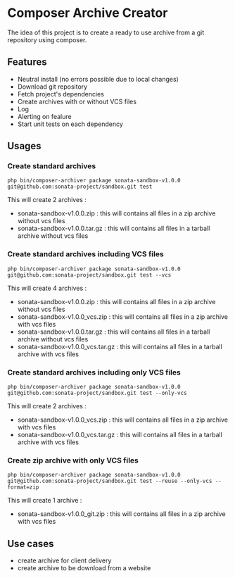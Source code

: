 Composer Archive Creator
========================

The idea of this project is to create a ready to use archive from a git repository using composer.

## Features

  * Neutral install (no errors possible due to local changes)
  * Download git repository
  * Fetch project's dependencies
  * Create archives with or without VCS files
  * Log
  * Alerting on fealure
  * Start unit tests on each dependency

## Usages

### Create standard archives

    php bin/composer-archiver package sonata-sandbox-v1.0.0 git@github.com:sonata-project/sandbox.git test

This will create 2 archives :

  * sonata-sandbox-v1.0.0.zip : this will contains all files in a zip archive without vcs files
  * sonata-sandbox-v1.0.0.tar.gz : this will contains all files in a tarball archive without vcs files

### Create standard archives including VCS files

    php bin/composer-archiver package sonata-sandbox-v1.0.0 git@github.com:sonata-project/sandbox.git test --vcs

This will create 4 archives :

  * sonata-sandbox-v1.0.0.zip : this will contains all files in a zip archive without vcs files
  * sonata-sandbox-v1.0.0_vcs.zip : this will contains all files in a zip archive with vcs files
  * sonata-sandbox-v1.0.0.tar.gz : this will contains all files in a tarball archive without vcs files
  * sonata-sandbox-v1.0.0_vcs.tar.gz : this will contains all files in a tarball archive with vcs files

### Create standard archives including only VCS files

    php bin/composer-archiver package sonata-sandbox-v1.0.0 git@github.com:sonata-project/sandbox.git test --only-vcs

This will create 2 archives :

  * sonata-sandbox-v1.0.0_vcs.zip : this will contains all files in a zip archive with vcs files
  * sonata-sandbox-v1.0.0_vcs.tar.gz : this will contains all files in a tarball archive with vcs files

### Create zip archive with only VCS files

    php bin/composer-archiver package sonata-sandbox-v1.0.0 git@github.com:sonata-project/sandbox.git test --reuse --only-vcs --format=zip

This will create 1 archive :

  * sonata-sandbox-v1.0.0_git.zip : this will contains all files in a zip archive with vcs files

## Use cases

  * create archive for client delivery
  * create archive to be download from a website
